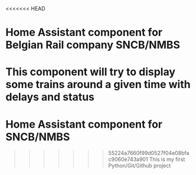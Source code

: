 <<<<<<< HEAD
# Home Assistant component for Belgian Rail company SNCB/NMBS

This component will try to display some trains around a given time with delays and status
=======
# Home Assistant component for SNCB/NMBS
>>>>>>> 55224a7660f99d0527f04e08bfac9060e743a901
This is my first Python/Git/Github project